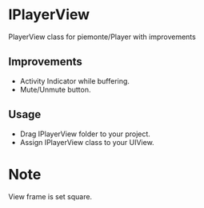 # IPlayerView
PlayerView class for piemonte/Player with improvements

## Improvements
* Activity Indicator while buffering.
* Mute/Unmute button.

## Usage
* Drag IPlayerView folder to your project.
* Assign IPlayerView class to your UIView.

# Note
View frame is set square.
